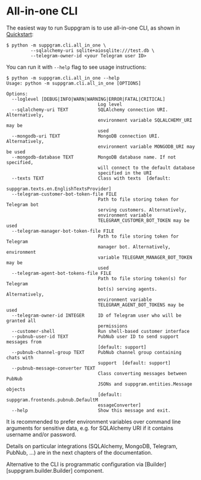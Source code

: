 # All-in-one CLI

The easiest way to run Suppgram is to use all-in-one CLI, as shown in [Quickstart](quickstart.md):
```shell
$ python -m suppgram.cli.all_in_one \
         --sqlalchemy-uri sqlite+aiosqlite:///test.db \
         --telegram-owner-id <your Telegram user ID>
```
You can run it with `--help` flag to see usage instructions:
```shell
$ python -m suppgram.cli.all_in_one --help
Usage: python -m suppgram.cli.all_in_one [OPTIONS]

Options:
  --loglevel [DEBUG|INFO|WARN|WARNING|ERROR|FATAL|CRITICAL]
                                  Log level
  --sqlalchemy-uri TEXT           SQLAlchemy connection URI. Alternatively,
                                  environment variable SQLALCHEMY_URI may be
                                  used
  --mongodb-uri TEXT              MongoDB connection URI. Alternatively,
                                  environment variable MONGODB_URI may be used
  --mongodb-database TEXT         MongoDB database name. If not specified,
                                  will connect to the default database
                                  specified in the URI
  --texts TEXT                    Class with texts  [default:
                                  suppgram.texts.en.EnglishTextsProvider]
  --telegram-customer-bot-token-file FILE
                                  Path to file storing token for Telegram bot
                                  serving customers. Alternatively,
                                  environment variable
                                  TELEGRAM_CUSTOMER_BOT_TOKEN may be used
  --telegram-manager-bot-token-file FILE
                                  Path to file storing token for Telegram
                                  manager bot. Alternatively, environment
                                  variable TELEGRAM_MANAGER_BOT_TOKEN may be
                                  used
  --telegram-agent-bot-tokens-file FILE
                                  Path to file storing token(s) for Telegram
                                  bot(s) serving agents. Alternatively,
                                  environment variable
                                  TELEGRAM_AGENT_BOT_TOKENS may be used
  --telegram-owner-id INTEGER     ID of Telegram user who will be granted all
                                  permissions
  --customer-shell                Run shell-based customer interface
  --pubnub-user-id TEXT           PubNub user ID to send support messages from
                                  [default: support]
  --pubnub-channel-group TEXT     PubNub channel group containing chats with
                                  support  [default: support]
  --pubnub-message-converter TEXT
                                  Class converting messages between PubNub
                                  JSONs and suppgram.entities.Message objects
                                  [default: suppgram.frontends.pubnub.DefaultM
                                  essageConverter]
  --help                          Show this message and exit.
```
It is recommended to prefer environment variables over command line arguments
for sensitive data, e.g. for SQLAlchemy URI if it contains username and/or password.

Details on particular integrations (SQLAlchemy, MongoDB, Telegram, PubNub, ...) are
in the next chapters of the documentation.

Alternative to the CLI is programmatic configuration via [Builder][suppgram.builder.Builder] component.
